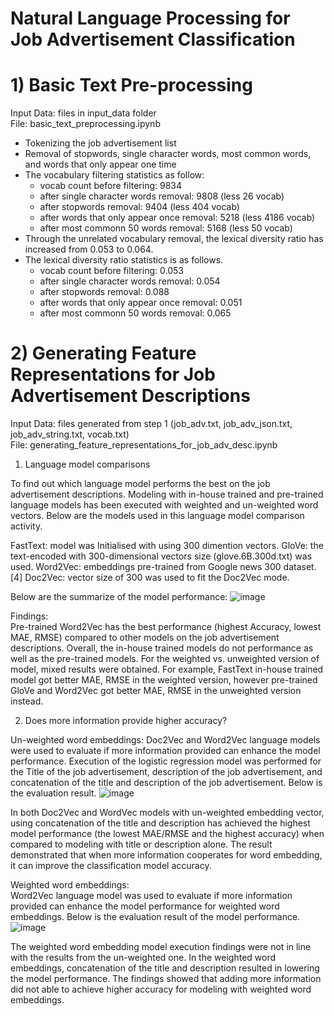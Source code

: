 # Natural Language Processing for Job Advertisement Classification

# 1) Basic Text Pre-processing
Input Data: files in input_data folder <br>
File: basic_text_preprocessing.ipynb

- Tokenizing the job advertisement list
- Removal of stopwords, single character words, most common words, and words that only appear one time
- The vocabulary filtering statistics as follow:
  - vocab count before filtering: 9834
  - after single character words removal: 9808 (less 26 vocab)
  - after stopwords removal: 9404 (less 404 vocab)
  - after words that only appear once removal: 5218 (less 4186 vocab)
  - after most commonn 50 words removal: 5168 (less 50 vocab)
- Through the unrelated vocabulary removal, the lexical diversity ratio has increased from 0.053 to 0.064.
- The lexical diversity ratio statistics is as follows.
  - vocab count before filtering: 0.053
  - after single character words removal: 0.054
  - after stopwords removal: 0.088
  - after words that only appear once removal: 0.051
  - after most commonn 50 words removal: 0.065
 
# 2) Generating Feature Representations for Job Advertisement Descriptions
Input Data: files generated from step 1 (job_adv.txt, job_adv_json.txt, job_adv_string.txt, vocab.txt) <br>
File: generating_feature_representations_for_job_adv_desc.ipynb

1. Language model comparisons

To find out which language model performs the best on the job advertisement descriptions. Modeling with in-house trained and pre-trained language models has been executed with weighted and un-weighted word vectors. Below are the models used in this language model comparison activity.

FastText: model was Initialised with using 300 dimention vectors.
GloVe: the text-encoded with 300-dimensional vectors size (glove.6B.300d.txt) was used.
Word2Vec: embeddings pre-trained from Google news 300 dataset. [4]
Doc2Vec: vector size of 300 was used to fit the Doc2Vec mode.

Below are the summarize of the model performance:
![image](https://github.com/kitwong5/NLP_for_job_adv_classification/assets/142315009/a31a72aa-9d8e-4973-92da-dd8e74c41fd1)

Findings: <br>
Pre-trained Word2Vec has the best performance (highest Accuracy, lowest MAE, RMSE) compared to other models on the job advertisement descriptions.
Overall, the in-house trained models do not performance as well as the pre-trained models.
For the weighted vs. unweighted version of model, mixed results were obtained. For example, FastText in-house trained model got better MAE, RMSE in the weighted version, however pre-trained GloVe and Word2Vec got better MAE, RMSE in the unweighted version instead.

2. Does more information provide higher accuracy?

Un-weighted word embeddings:
Doc2Vec and Word2Vec language models were used to evaluate if more information provided can enhance the model performance. Execution of the logistic regression model was performed for the Title of the job advertisement, description of the job advertisement, and concatenation of the title and description of the job advertisement. Below is the evaluation result.
![image](https://github.com/kitwong5/NLP_for_job_adv_classification/assets/142315009/37bc6036-bf3e-49c5-925f-baa5f702a418)

In both Doc2Vec and WordVec models with un-weighted embedding vector, using concatenation of the title and description has achieved the highest model performance (the lowest MAE/RMSE and the highest accuracy) when compared to modeling with title or description alone. The result demonstrated that when more information cooperates for word embedding, it can improve the classification model accuracy.

Weighted word embeddings: <br>
Word2Vec language model was used to evaluate if more information provided can enhance the model performance for weighted word embeddings. Below is the evaluation result of the model performance.
![image](https://github.com/kitwong5/NLP_for_job_adv_classification/assets/142315009/4b68967d-c400-4337-9cb5-acd52b804ca9)

The weighted word embedding model execution findings were not in line with the results from the un-weighted one. In the weighted word embeddings, concatenation of the title and description resulted in lowering the model performance. The findings showed that adding more information did not able to achieve higher accuracy for modeling with weighted word embeddings.





